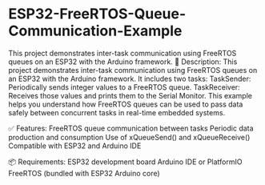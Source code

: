 # ESP32-FreeRTOS-Queue-Communication-Example
This project demonstrates inter-task communication using FreeRTOS queues on an ESP32 with the Arduino framework.
📝 Description:
This project demonstrates inter-task communication using FreeRTOS queues on an ESP32 with the Arduino framework. It includes two tasks:
TaskSender: Periodically sends integer values to a FreeRTOS queue.
TaskReceiver: Receives those values and prints them to the Serial Monitor.
This example helps you understand how FreeRTOS queues can be used to pass data safely between concurrent tasks in real-time embedded systems.

✅ Features:
FreeRTOS queue communication between tasks
Periodic data production and consumption
Use of xQueueSend() and xQueueReceive()
Compatible with ESP32 and Arduino IDE

📦 Requirements:
ESP32 development board
Arduino IDE or PlatformIO
FreeRTOS (bundled with ESP32 Arduino core)
